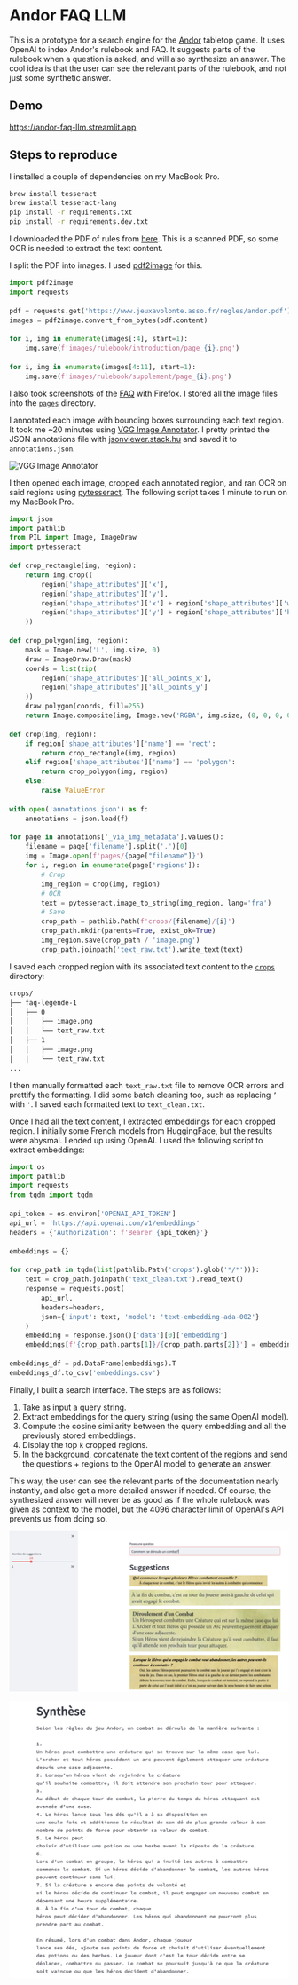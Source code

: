 # Andor FAQ LLM

This is a prototype for a search engine for the [Andor](https://andor.iello.fr/) tabletop game. It uses OpenAI to index Andor's rulebook and FAQ. It suggests parts of the rulebook when a question is asked, and will also synthesize an answer. The cool idea is that the user can see the relevant parts of the rulebook, and not just some synthetic answer.

## Demo

https://andor-faq-llm.streamlit.app

## Steps to reproduce

I installed a couple of dependencies on my MacBook Pro.

```sh
brew install tesseract
brew install tesseract-lang
pip install -r requirements.txt
pip install -r requirements.dev.txt
```

I downloaded the PDF of rules from [here](https://www.jeuxavolonte.asso.fr/regles/andor.pdf). This is a scanned PDF, so some OCR is needed to extract the text content.

I split the PDF into images. I used [pdf2image](https://pypi.org/project/pdf2image/) for this.

```py
import pdf2image
import requests

pdf = requests.get('https://www.jeuxavolonte.asso.fr/regles/andor.pdf')
images = pdf2image.convert_from_bytes(pdf.content)

for i, img in enumerate(images[:4], start=1):
    img.save(f'images/rulebook/introduction/page_{i}.png')

for i, img in enumerate(images[4:11], start=1):
    img.save(f'images/rulebook/supplement/page_{i}.png')
```

I also took screenshots of the [FAQ](https://andor.iello.fr/faq/questions-generales/) with Firefox. I stored all the image files into the [`pages`](pages) directory.

I annotated each image with bounding boxes surrounding each text region. It took me ~20 minutes using [VGG Image Annotator](https://www.robots.ox.ac.uk/~vgg/software/via/via_demo.html). I pretty printed the JSON annotations file with [jsonviewer.stack.hu](https://jsonviewer.stack.hu/) and saved it to `annotations.json`.

![VGG Image Annotator](screenshots/annotations.png)

I then opened each image, cropped each annotated region, and ran OCR on said regions using [pytesseract](https://pypi.org/project/pytesseract/). The following script takes 1 minute to run on my MacBook Pro.

```py
import json
import pathlib
from PIL import Image, ImageDraw
import pytesseract

def crop_rectangle(img, region):
    return img.crop((
        region['shape_attributes']['x'],
        region['shape_attributes']['y'],
        region['shape_attributes']['x'] + region['shape_attributes']['width'],
        region['shape_attributes']['y'] + region['shape_attributes']['height']
    ))

def crop_polygon(img, region):
    mask = Image.new('L', img.size, 0)
    draw = ImageDraw.Draw(mask)
    coords = list(zip(
        region['shape_attributes']['all_points_x'],
        region['shape_attributes']['all_points_y']
    ))
    draw.polygon(coords, fill=255)
    return Image.composite(img, Image.new('RGBA', img.size, (0, 0, 0, 0)), mask)

def crop(img, region):
    if region['shape_attributes']['name'] == 'rect':
        return crop_rectangle(img, region)
    elif region['shape_attributes']['name'] == 'polygon':
        return crop_polygon(img, region)
    else:
        raise ValueError

with open('annotations.json') as f:
    annotations = json.load(f)

for page in annotations['_via_img_metadata'].values():
    filename = page['filename'].split('.')[0]
    img = Image.open(f'pages/{page["filename"]}')
    for i, region in enumerate(page['regions']):
        # Crop
        img_region = crop(img, region)
        # OCR
        text = pytesseract.image_to_string(img_region, lang='fra')
        # Save
        crop_path = pathlib.Path(f'crops/{filename}/{i}')
        crop_path.mkdir(parents=True, exist_ok=True)
        img_region.save(crop_path / 'image.png')
        crop_path.joinpath('text_raw.txt').write_text(text)
```

I saved each cropped region with its associated text content to the [`crops`](crops) directory:

```sh
crops/
├── faq-legende-1
│   ├── 0
│   │   ├── image.png
│   │   └── text_raw.txt
│   ├── 1
│   │   ├── image.png
│   │   └── text_raw.txt
...
```

I then manually formatted each `text_raw.txt` file to remove OCR errors and prettify the formatting. I did some batch cleaning too, such as replacing `’` with `'`. I saved each formatted text to `text_clean.txt`.

Once I had all the text content, I extracted embeddings for each cropped region. I initially some French models from HuggingFace, but the results were abysmal. I ended up using OpenAI. I used the following script to extract embeddings:

```py
import os
import pathlib
import requests
from tqdm import tqdm

api_token = os.environ['OPENAI_API_TOKEN']
api_url = 'https://api.openai.com/v1/embeddings'
headers = {'Authorization': f'Bearer {api_token}'}

embeddings = {}

for crop_path in tqdm(list(pathlib.Path('crops').glob('*/*'))):
    text = crop_path.joinpath('text_clean.txt').read_text()
    response = requests.post(
        api_url,
        headers=headers,
        json={'input': text, 'model': 'text-embedding-ada-002'}
    )
    embedding = response.json()['data'][0]['embedding']
    embeddings[f'{crop_path.parts[1]}/{crop_path.parts[2]}'] = embedding

embeddings_df = pd.DataFrame(embeddings).T
embeddings_df.to_csv('embeddings.csv')
```

Finally, I built a search interface. The steps are as follows:

1. Take as input a query string.
2. Extract embeddings for the query string (using the same OpenAI model).
3. Compute the cosine similarity between the query embedding and all the previously stored embeddings.
4. Display the top `k` cropped regions.
5. In the background, concatenate the text content of the regions and send the questions + regions to the OpenAI model to generate an answer.

This way, the user can see the relevant parts of the documentation nearly instantly, and also get a more detailed answer if needed. Of course, the synthesized answer will never be as good as if the whole rulebook was given as context to the model, but the 4096 character limit of OpenAI's API prevents us from doing so.

![suggestions](screenshots/suggestions.png)

![synthesis](screenshots/synthesis.png)
